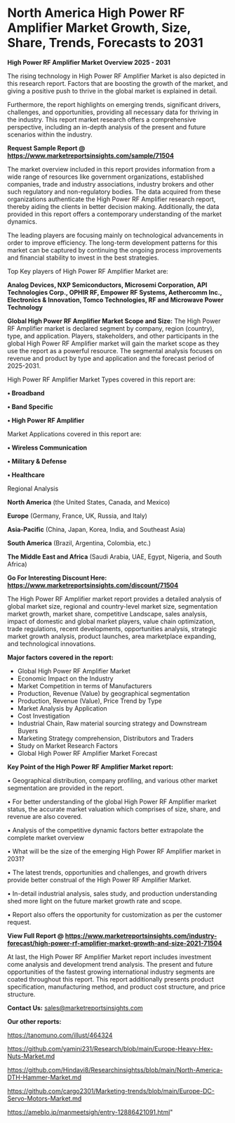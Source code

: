  # North America High Power RF Amplifier Market Growth, Size, Share, Trends, Forecasts to 2031

<Strong> High Power RF Amplifier Market Overview 2025 - 2031</strong>

The rising technology in High Power RF Amplifier Market is also depicted in this research report. Factors that are boosting the growth of the market, and giving a positive push to thrive in the global market is explained in detail.

Furthermore, the report highlights on emerging trends, significant drivers, challenges, and opportunities, providing all necessary data for thriving in the industry. This report market research offers a comprehensive perspective, including an in-depth analysis of the present and future scenarios within the industry.

<strong>Request Sample Report @ <a href=https://www.marketreportsinsights.com/sample/71504>https://www.marketreportsinsights.com/sample/71504</a></strong>

The market overview included in this report provides information from a wide range of resources like government organizations, established companies, trade and industry associations, industry brokers and other such regulatory and non-regulatory bodies. The data acquired from these organizations authenticate the High Power RF Amplifier research report, thereby aiding the clients in better decision making. Additionally, the data provided in this report offers a contemporary understanding of the market dynamics.

The leading players are focusing mainly on technological advancements in order to improve efficiency. The long-term development patterns for this market can be captured by continuing the ongoing process improvements and financial stability to invest in the best strategies.

Top Key players of High Power RF Amplifier Market are:

<strong>Analog Devices, NXP Semiconductors, Microsemi Corporation, API Technologies Corp., OPHIR RF, Empower RF Systems, Aethercomm Inc., Electronics & Innovation, Tomco Technologies, RF and Microwave Power Technology</strong>

<strong><b>Global High Power RF Amplifier Market Scope and Size:</b></strong>
The High Power RF Amplifier market is declared segment by company, region (country), type, and application. Players, stakeholders, and other participants in the global High Power RF Amplifier market will gain the market scope as they use the report as a powerful resource. The segmental analysis focuses on revenue and product by type and application and the forecast period of 2025-2031.

High Power RF Amplifier Market Types covered in this report are:

<strong>• Broadband

• Band Specific

• High Power RF Amplifier</strong>

Market Applications covered in this report are:

<strong>• Wireless Communication

• Military & Defense

• Healthcare</strong> 

Regional Analysis

<strong>North America</strong> (the United States, Canada, and Mexico)

<strong>Europe</strong> (Germany, France, UK, Russia, and Italy)

<strong>Asia-Pacific</strong> (China, Japan, Korea, India, and Southeast Asia)

<strong>South America</strong> (Brazil, Argentina, Colombia, etc.)

<strong>The Middle East and Africa</strong> (Saudi Arabia, UAE, Egypt, Nigeria, and South Africa)

<strong>Go For Interesting Discount Here: <a href=https://www.marketreportsinsights.com/discount/71504>https://www.marketreportsinsights.com/discount/71504</a></strong>

The High Power RF Amplifier market report provides a detailed analysis of global market size, regional and country-level market size, segmentation market growth, market share, competitive Landscape, sales analysis, impact of domestic and global market players, value chain optimization, trade regulations, recent developments, opportunities analysis, strategic market growth analysis, product launches, area marketplace expanding, and technological innovations.

<strong><b>Major factors covered in the report:</b></strong>
<ul>
  <li>Global High Power RF Amplifier Market </li>
  <li>Economic Impact on the Industry</li>
  <li>Market Competition in terms of Manufacturers</li>
  <li>Production, Revenue (Value) by geographical segmentation</li>
  <li>Production, Revenue (Value), Price Trend by Type</li>
  <li>Market Analysis by Application</li>
  <li>Cost Investigation</li>
  <li>Industrial Chain, Raw material sourcing strategy and Downstream Buyers</li>
  <li>Marketing Strategy comprehension, Distributors and Traders</li>
  <li>Study on Market Research Factors</li>
  <li>Global High Power RF Amplifier Market Forecast</li>
</ul>

<strong><b>Key Point of the High Power RF Amplifier Market report:</b></strong>

• Geographical distribution, company profiling, and various other market segmentation are provided in the report.

• For better understanding of the global High Power RF Amplifier market status, the accurate market valuation which comprises of size, share, and revenue are also covered.

• Analysis of the competitive dynamic factors better extrapolate the complete market overview

• What will be the size of the emerging High Power RF Amplifier market in 2031?

• The latest trends, opportunities and challenges, and growth drivers provide better construal of the High Power RF Amplifier Market.

• In-detail industrial analysis, sales study, and production understanding shed more light on the future market growth rate and scope.

• Report also offers the opportunity for customization as per the customer request.

<strong><b>View Full Report @ <a href=https://www.marketreportsinsights.com/industry-forecast/high-power-rf-amplifier-market-growth-and-size-2021-71504>https://www.marketreportsinsights.com/industry-forecast/high-power-rf-amplifier-market-growth-and-size-2021-71504</a></b></strong>


At last, the High Power RF Amplifier Market report includes investment come analysis and development trend analysis. The present and future opportunities of the fastest growing international industry segments are coated throughout this report. This report additionally presents product specification, manufacturing method, and product cost structure, and price structure.

<strong>Contact Us:</strong>
sales@marketreportsinsights.com

<strong>Our other reports:</strong>

<a href=https://tanomuno.com/illust/464324>https://tanomuno.com/illust/464324</a>

<a href=https://github.com/yamini231/Research/blob/main/Europe-Heavy-Hex-Nuts-Market.md>https://github.com/yamini231/Research/blob/main/Europe-Heavy-Hex-Nuts-Market.md</a>

<a href=https://github.com/Hindavi8/Researchinsightss/blob/main/North-America-DTH-Hammer-Market.md>https://github.com/Hindavi8/Researchinsightss/blob/main/North-America-DTH-Hammer-Market.md</a>

<a href=https://github.com/cargo2301/Marketing-trends/blob/main/Europe-DC-Servo-Motors-Market.md>https://github.com/cargo2301/Marketing-trends/blob/main/Europe-DC-Servo-Motors-Market.md</a>

<a href=https://ameblo.jp/manmeetsigh/entry-12886421091.html>https://ameblo.jp/manmeetsigh/entry-12886421091.html</a>"

